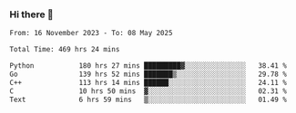 ### Hi there 👋

<!--
**floyiac/floyiac** is a ✨ _special_ ✨ repository because its `README.md` (this file) appears on your GitHub profile.

Here are some ideas to get you started:

- 🔭 I’m currently working on ...
- 🌱 I’m currently learning ...
- 👯 I’m looking to collaborate on ...
- 🤔 I’m looking for help with ...
- 💬 Ask me about ...
- 📫 How to reach me: ...
- 😄 Pronouns: ...
- ⚡ Fun fact: ...
-->

<!--START_SECTION:waka-->

```txt
From: 16 November 2023 - To: 08 May 2025

Total Time: 469 hrs 24 mins

Python           180 hrs 27 mins █████████▓░░░░░░░░░░░░░░░   38.41 %
Go               139 hrs 52 mins ███████▒░░░░░░░░░░░░░░░░░   29.78 %
C++              113 hrs 14 mins ██████░░░░░░░░░░░░░░░░░░░   24.11 %
C                10 hrs 50 mins  ▓░░░░░░░░░░░░░░░░░░░░░░░░   02.31 %
Text             6 hrs 59 mins   ▒░░░░░░░░░░░░░░░░░░░░░░░░   01.49 %
```

<!--END_SECTION:waka-->
